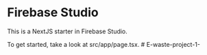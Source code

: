 # Firebase Studio

This is a NextJS starter in Firebase Studio.

To get started, take a look at src/app/page.tsx.
#   E - w a s t e - p r o j e c t - 1 -  
 